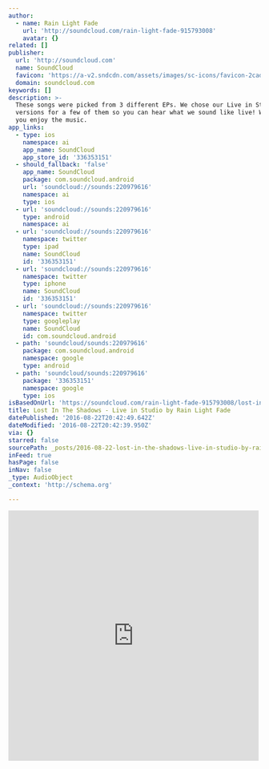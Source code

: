 ```yaml
---
author:
  - name: Rain Light Fade
    url: 'http://soundcloud.com/rain-light-fade-915793008'
    avatar: {}
related: []
publisher:
  url: 'http://soundcloud.com'
  name: SoundCloud
  favicon: 'https://a-v2.sndcdn.com/assets/images/sc-icons/favicon-2cadd14b.ico'
  domain: soundcloud.com
keywords: []
description: >-
  These songs were picked from 3 different EPs. We chose our Live in Studio
  versions for a few of them so you can hear what we sound like live! We hope
  you enjoy the music.
app_links:
  - type: ios
    namespace: ai
    app_name: SoundCloud
    app_store_id: '336353151'
  - should_fallback: 'false'
    app_name: SoundCloud
    package: com.soundcloud.android
    url: 'soundcloud://sounds:220979616'
    namespace: ai
    type: ios
  - url: 'soundcloud://sounds:220979616'
    type: android
    namespace: ai
  - url: 'soundcloud://sounds:220979616'
    namespace: twitter
    type: ipad
    name: SoundCloud
    id: '336353151'
  - url: 'soundcloud://sounds:220979616'
    namespace: twitter
    type: iphone
    name: SoundCloud
    id: '336353151'
  - url: 'soundcloud://sounds:220979616'
    namespace: twitter
    type: googleplay
    name: SoundCloud
    id: com.soundcloud.android
  - path: 'soundcloud/sounds:220979616'
    package: com.soundcloud.android
    namespace: google
    type: android
  - path: 'soundcloud/sounds:220979616'
    package: '336353151'
    namespace: google
    type: ios
isBasedOnUrl: 'https://soundcloud.com/rain-light-fade-915793008/lost-in-the-shadows-live-in'
title: Lost In The Shadows - Live in Studio by Rain Light Fade
datePublished: '2016-08-22T20:42:49.642Z'
dateModified: '2016-08-22T20:42:39.950Z'
via: {}
starred: false
sourcePath: _posts/2016-08-22-lost-in-the-shadows-live-in-studio-by-rain-light-fade.md
inFeed: true
hasPage: false
inNav: false
_type: AudioObject
_context: 'http://schema.org'

---
```

<iframe src="https://cdn.embedly.com/widgets/media.html?src=https%3A%2F%2Fw.soundcloud.com%2Fplayer%2F%3Fvisual%3Dtrue%26url%3Dhttp%253A%252F%252Fapi.soundcloud.com%252Ftracks%252F220979616%26show_artwork%3Dtrue&amp;url=https%3A%2F%2Fsoundcloud.com%2Frain-light-fade-915793008%2Flost-in-the-shadows-live-in&amp;image=http%3A%2F%2Fi1.sndcdn.com%2Fartworks-000127561101-wvg5t4-t500x500.jpg&amp;key=b7d04c9b404c499eba89ee7072e1c4f7&amp;type=text%2Fhtml&amp;schema=soundcloud" width="500" height="500" scrolling="no" frameborder="0" allowfullscreen="" style=""></iframe>
